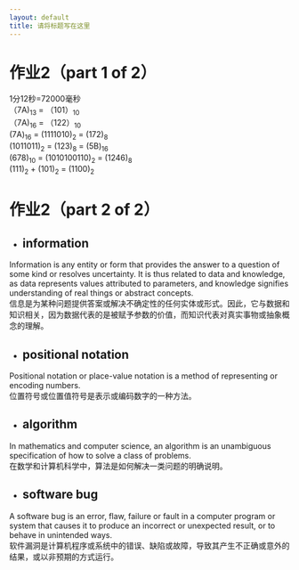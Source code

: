 ```yaml
---
layout: default
title: 请将标题写在这里
---
```


# 作业2（part 1 of 2）
1分12秒=72000毫秒  
（7A)<sub>13</sub>  = （101）<sub>10</sub>  
（7A)<sub>16</sub>  = （122）<sub>10</sub>  
(7A)<sub>16</sub>  =  (1111010)<sub>2</sub>  = (172)<sub>8</sub>  
(1011011)<sub>2</sub>  = (123)<sub>8</sub>  = (5B)<sub>16</sub>  
(678)<sub>10</sub>  = (1010100110)<sub>2</sub>  = (1246)<sub>8</sub>  
(111)<sub>2</sub> + (101)<sub>2</sub>  = (1100)<sub>2</sub>  


# 作业2（part 2 of 2）
* ## information  
Information is any entity or form that provides the answer to a question of some kind or resolves uncertainty. It is thus related to data and knowledge, as data represents values attributed to parameters, and knowledge signifies understanding of real things or abstract concepts.  
信息是为某种问题提供答案或解决不确定性的任何实体或形式。因此，它与数据和知识相关，因为数据代表的是被赋予参数的价值，而知识代表对真实事物或抽象概念的理解。

* ## positional notation  
Positional notation or place-value notation is a method of representing or encoding numbers.   
位置符号或位置值符号是表示或编码数字的一种方法。
* ## algorithm  
In mathematics and computer science, an algorithm is an unambiguous specification of how to solve a class of problems.   
在数学和计算机科学中，算法是如何解决一类问题的明确说明。
* ## software bug  
A software bug is an error, flaw, failure or fault in a computer program or system that causes it to produce an incorrect or unexpected result, or to behave in unintended ways.  
软件漏洞是计算机程序或系统中的错误、缺陷或故障，导致其产生不正确或意外的结果，或以非预期的方式运行。
